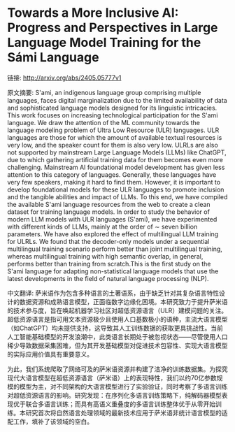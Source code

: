 # Towards a More Inclusive AI: Progress and Perspectives in Large Language Model Training for the Sámi Language

链接: http://arxiv.org/abs/2405.05777v1

原文摘要:
S\'ami, an indigenous language group comprising multiple languages, faces
digital marginalization due to the limited availability of data and
sophisticated language models designed for its linguistic intricacies. This
work focuses on increasing technological participation for the S\'ami language.
We draw the attention of the ML community towards the language modeling problem
of Ultra Low Resource (ULR) languages. ULR languages are those for which the
amount of available textual resources is very low, and the speaker count for
them is also very low. ULRLs are also not supported by mainstream Large
Language Models (LLMs) like ChatGPT, due to which gathering artificial training
data for them becomes even more challenging. Mainstream AI foundational model
development has given less attention to this category of languages. Generally,
these languages have very few speakers, making it hard to find them. However,
it is important to develop foundational models for these ULR languages to
promote inclusion and the tangible abilities and impact of LLMs. To this end,
we have compiled the available S\'ami language resources from the web to create
a clean dataset for training language models. In order to study the behavior of
modern LLM models with ULR languages (S\'ami), we have experimented with
different kinds of LLMs, mainly at the order of $\sim$ seven billion
parameters. We have also explored the effect of multilingual LLM training for
ULRLs. We found that the decoder-only models under a sequential multilingual
training scenario perform better than joint multilingual training, whereas
multilingual training with high semantic overlap, in general, performs better
than training from scratch.This is the first study on the S\'ami language for
adapting non-statistical language models that use the latest developments in
the field of natural language processing (NLP).

中文翻译:
萨米语作为包含多种语言的土著语系，由于缺乏针对其复杂语言特性设计的数据资源和成熟语言模型，正面临数字边缘化困境。本研究致力于提升萨米语的技术参与度，旨在唤起机器学习社区对超低资源语言（ULR）建模问题的关注。超低资源语言是指可用文本资源极少且使用人口基数极小的语种，主流大语言模型（如ChatGPT）均未提供支持，这导致其人工训练数据的获取更具挑战性。当前人工智能基础模型的开发浪潮中，此类语言长期处于被忽视状态——尽管使用人口稀少导致数据采集困难，但为其开发基础模型对促进技术包容性、实现大语言模型的实际应用价值具有重要意义。

为此，我们系统爬取了网络可及的萨米语资源并构建了洁净的训练数据集。为探究现代大语言模型在超低资源语言（萨米语）上的表现特性，我们以约70亿参数规模的模型为主，对不同架构的大语言模型进行了实验验证，同时考察了多语言训练对超低资源语言的影响。研究发现：在序列化多语言训练策略下，纯解码器模型表现优于联合多语言训练；而具有高语义重叠度的多语言训练整体优于从零开始训练。本研究首次将自然语言处理领域的最新技术应用于萨米语非统计语言模型的适配工作，填补了该领域的空白。

